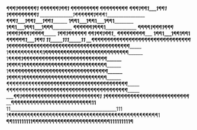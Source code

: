 <!--
- 🔭 I’m currently working on ...
- 🌱 I’m currently learning ...
- 👯 I’m looking to collaborate on ...
- 🤔 I’m looking for help with ...
- 💬 Ask me about ...
- 📫 How to reach me: ...
- 😄 Pronouns: ...
- ⚡ Fun fact: ...
-->

<!-- [![Ibrahim's github stats](https://github-readme-stats.vercel.app/api?username=ibrahimqarayev)](https://github.com/ibrahimqarayev/github-readme-stats) -->
<!-- [![Top Langs](https://github-readme-stats.vercel.app/api/top-langs/?username=ibrahimqarayev)](https://github.com/ibrahimqarayev/github-readme-stats) -->
_________________¶¶¶1___¶¶¶____¶¶¶1_______________
__________________¶¶¶____¶¶¶____1¶¶1______________
___________________¶¶¶____¶¶¶____¶¶¶______________
___________________¶¶¶____¶¶¶____¶¶¶______________
__________________¶¶¶____1¶¶1___1¶¶1______________
________________1¶¶¶____¶¶¶____¶¶¶1_______________
______________1¶¶¶____¶¶¶1___¶¶¶1_________________
_____________¶¶¶1___1¶¶1___1¶¶1___________________
____________1¶¶1___1¶¶1___1¶¶1____________________
____________1¶¶1___1¶¶1___1¶¶¶____________________
_____________¶¶¶____¶¶¶1___¶¶¶1___________________
______________¶¶¶¶___1¶¶¶___1¶¶¶__________________
_______________1¶¶¶1___¶¶¶1___¶¶¶¶________________
_________________1¶¶1____¶¶¶____¶¶¶_______________
___________________¶¶1____¶¶1____¶¶1______________
___________________¶¶¶____¶¶¶____¶¶¶______________
__________________1¶¶1___1¶¶1____¶¶1______________
_________________¶¶¶____¶¶¶1___1¶¶1_______________
________________11_____111_____11_________________
__________¶¶¶¶¶¶¶¶¶¶¶¶¶¶¶¶¶¶¶¶¶¶¶¶¶¶¶¶¶¶¶¶________
1¶¶¶¶¶¶¶¶¶¶¶__¶¶¶¶¶¶¶¶¶¶¶¶¶¶¶¶¶¶¶¶¶¶¶¶¶¶¶¶________
1¶¶¶¶¶¶¶¶¶¶¶__1¶¶¶¶¶¶¶¶¶¶¶¶¶¶¶¶¶¶¶¶¶¶¶¶¶¶¶________
1¶¶_______¶¶__1¶¶¶¶¶¶¶¶¶¶¶¶¶¶¶¶¶¶¶¶¶¶¶¶¶¶¶________
1¶¶_______¶¶__1¶¶¶¶¶¶¶¶¶¶¶¶¶¶¶¶¶¶¶¶¶¶¶¶¶¶¶________
1¶¶_______¶¶__¶¶¶¶¶¶¶¶¶¶¶¶¶¶¶¶¶¶¶¶¶¶¶¶¶¶¶¶________
1¶¶_______¶¶__1¶¶¶¶¶¶¶¶¶¶¶¶¶¶¶¶¶¶¶¶¶¶¶¶¶¶¶________
_¶¶¶¶¶¶¶¶¶¶¶__¶¶¶¶¶¶¶¶¶¶¶¶¶¶¶¶¶¶¶¶¶¶¶¶¶¶¶¶________
_¶¶¶¶¶¶¶¶¶¶¶__¶¶¶¶¶¶¶¶¶¶¶¶¶¶¶¶¶¶¶¶¶¶¶¶¶¶¶¶________
__________¶¶___1¶¶¶¶¶¶¶¶¶¶¶¶¶¶¶¶¶¶¶¶¶¶¶¶¶1________
__________1¶¶___¶¶¶¶¶¶¶¶¶¶¶¶¶¶¶¶¶¶¶¶¶¶¶¶¶_________
____________¶¶¶¶¶¶¶¶¶¶¶¶¶¶¶¶¶¶¶¶¶¶¶¶¶¶11__________
11_____________________________________________111
1¶¶¶¶¶¶¶¶¶¶¶¶¶¶¶¶¶¶¶¶¶¶¶¶¶¶¶¶¶¶¶¶¶¶¶¶¶¶¶¶¶¶¶¶¶¶¶¶1
__¶¶111111111¶¶¶¶¶¶¶¶¶¶¶¶¶¶¶¶¶¶¶¶¶¶¶¶¶111111111¶__
